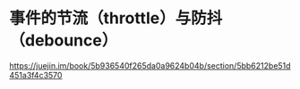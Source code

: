 # 事件的节流（throttle）与防抖（debounce）

https://juejin.im/book/5b936540f265da0a9624b04b/section/5bb6212be51d451a3f4c3570




